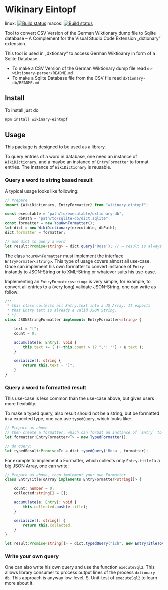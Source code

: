 # Wikinary Eintopf

linux: [![Build status](https://ci.appveyor.com/api/projects/status/pjhs5kg6qfxmq2s3?svg=true)](https://ci.appveyor.com/project/hpb-htw/wikinary-eintopf)
macos: [![Build status](https://ci.appveyor.com/api/projects/status/jtylo6n725sif98q?svg=true)](https://ci.appveyor.com/project/hpb-htw/wikinary-eintopf-macos)


Tool to convert CSV Version of the German Wiktionary dump file to Sqlite database –
A Complement for the Visual Studio Code Extension „dxtionary“ extension.

This tool is used in „dxtionary“ to access German Wiktioanry in form of a Sqlite Database.

* To make a CSV Version of the German Wiktionary dump file read `de-wiktionary-parser/README.md`
* To make a Sqlite Database file from the CSV file read `dxtionary-db/README.md`  

## Install
To install just do

```bash
npm install wikinary-eintopf
```

## Usage
This package is designed to be used as a library.

To query entries of a word in database, one need an instance of `WikiDictionary`,
and a maybe an instance of `EntryFormatter` to format entries. The instance of 
`WikiDictionary` is reusable. 

### Query a word to string based result
A typical usage looks like following:

```typescript
// Prepare
import {WikiDictionary, EntryFormatter} from "wikinary-eintopf";

const executable = "path/to/executable/dxtionary-db", 
      dbPath = "path/to/sqlite-db/dict.sqlite"; 
const formatter = new YouOwnFormatter();
let dict = new WikiDictionary(executable, dbPath);
dict.formatter = formatter;

// use dict to query a word
let result:Promise<string> = dict.query('Rosa'); // → result is always a Promise<string> 
```

The class `YourOwnFormatter` must implement the interface `EntryFormater<string>`.
This type of usage covers almost all use-case. Once can implement his own formatter to convert 
instance of `Entry` instantly to JSON-String or to XML-String or whatever suits his use-case. 

Implementing an `EntryFormater<string>` is very simple, for example, to convert all entries
to a (very long) validate JSON-String, one can write as follow:


```typescript
/**
 * this class collects all Entry.text into a JS Array. It expects
 * that Entry.text is already a valid JSON String.
 * */
class JSONStringFormatter implements EntryFormatter<string> {

    text = "[";
    count = 0;

    accumulate(e: Entry): void {
        this.text += ( (++this.count > 1? ",": "") + e.text );
    }

    serialize(): string {
        return this.text + "]";
    }
}
```
 

### Query a word to formatted result

This use-case is less common than the use-case above, but gives users more flexibility.

To make a typed query, also result should not be a string, but be formatted in a expected type,
one can use `typedQuery`, which looks like:

```typescript
// Prepare as above
// then create a formatter, which can format an instance of `Entry` to expected type:
let formatter:EntryFormatter<T> = new TypedFormatter();

// do query:
let typedResult:Promise<T> = dict.typedQuery('Rosa', formatter);
```

For example to implement a Formatter, which collects only `Entry.title` to a big JSON Array, 
one can write:

```typescript
// Prepare as above, then implement your own Formatter
class EntryTitleToArray implements EntryFormatter<string[]> {

    count: number = 0;
    collected:string[] = [];

    accumulate(e: Entry): void {
        this.collected.push(e.title);
    }

    serialize(): string[] {
        return this.collected;
    }
}

let result:Promise<string[]> = dict.typedQuery("ich", new EntryTitleToArray());
``` 

### Write your own query

One can also write his own query and use the function `executeSql2`. This allows
library consumer to process output lines of the process `dxtionary-db`. This approach 
is anyway low-level. S. Unit-test of `executeSql2` to learn more about it. 


